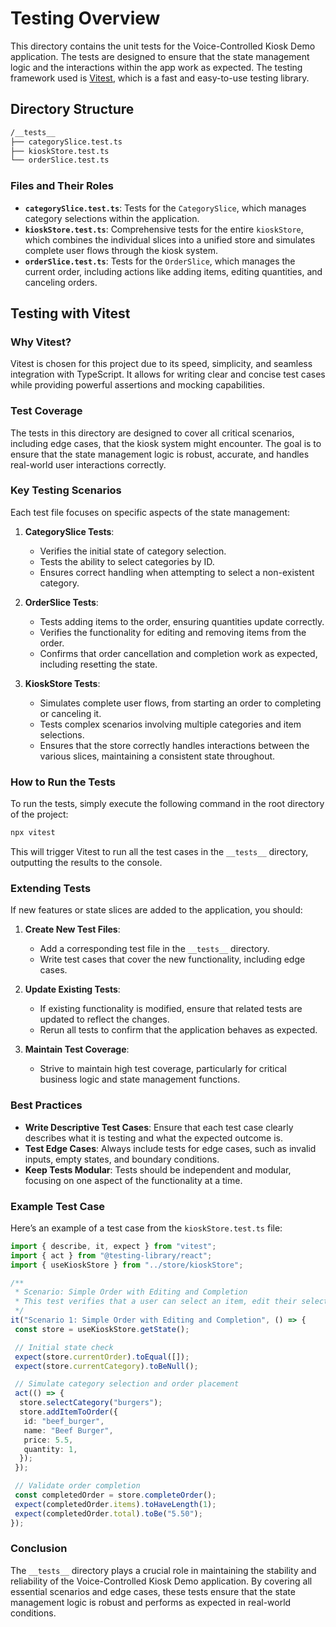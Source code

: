 # **Testing Overview**

This directory contains the unit tests for the Voice-Controlled Kiosk Demo application. The tests are designed to ensure that the state management logic and the interactions within the app work as expected. The testing framework used is [Vitest](https://vitest.dev/), which is a fast and easy-to-use testing library.

## **Directory Structure**

```bash
/__tests__
├── categorySlice.test.ts
├── kioskStore.test.ts
└── orderSlice.test.ts
```

### **Files and Their Roles**

- **`categorySlice.test.ts`**: Tests for the `CategorySlice`, which manages category selections within the application.
- **`kioskStore.test.ts`**: Comprehensive tests for the entire `kioskStore`, which combines the individual slices into a unified store and simulates complete user flows through the kiosk system.
- **`orderSlice.test.ts`**: Tests for the `OrderSlice`, which manages the current order, including actions like adding items, editing quantities, and canceling orders.

## **Testing with Vitest**

### **Why Vitest?**

Vitest is chosen for this project due to its speed, simplicity, and seamless integration with TypeScript. It allows for writing clear and concise test cases while providing powerful assertions and mocking capabilities.

### **Test Coverage**

The tests in this directory are designed to cover all critical scenarios, including edge cases, that the kiosk system might encounter. The goal is to ensure that the state management logic is robust, accurate, and handles real-world user interactions correctly.

### **Key Testing Scenarios**

Each test file focuses on specific aspects of the state management:

1. **CategorySlice Tests**:

    - Verifies the initial state of category selection.
    - Tests the ability to select categories by ID.
    - Ensures correct handling when attempting to select a non-existent category.

2. **OrderSlice Tests**:

    - Tests adding items to the order, ensuring quantities update correctly.
    - Verifies the functionality for editing and removing items from the order.
    - Confirms that order cancellation and completion work as expected, including resetting the state.

3. **KioskStore Tests**:
    - Simulates complete user flows, from starting an order to completing or canceling it.
    - Tests complex scenarios involving multiple categories and item selections.
    - Ensures that the store correctly handles interactions between the various slices, maintaining a consistent state throughout.

### **How to Run the Tests**

To run the tests, simply execute the following command in the root directory of the project:

```bash
npx vitest
```

This will trigger Vitest to run all the test cases in the `__tests__` directory, outputting the results to the console.

### **Extending Tests**

If new features or state slices are added to the application, you should:

1. **Create New Test Files**:

    - Add a corresponding test file in the `__tests__` directory.
    - Write test cases that cover the new functionality, including edge cases.

2. **Update Existing Tests**:

    - If existing functionality is modified, ensure that related tests are updated to reflect the changes.
    - Rerun all tests to confirm that the application behaves as expected.

3. **Maintain Test Coverage**:
    - Strive to maintain high test coverage, particularly for critical business logic and state management functions.

### **Best Practices**

- **Write Descriptive Test Cases**: Ensure that each test case clearly describes what it is testing and what the expected outcome is.
- **Test Edge Cases**: Always include tests for edge cases, such as invalid inputs, empty states, and boundary conditions.
- **Keep Tests Modular**: Tests should be independent and modular, focusing on one aspect of the functionality at a time.

### **Example Test Case**

Here’s an example of a test case from the `kioskStore.test.ts` file:

```typescript
import { describe, it, expect } from "vitest";
import { act } from "@testing-library/react";
import { useKioskStore } from "../store/kioskStore";

/**
 * Scenario: Simple Order with Editing and Completion
 * This test verifies that a user can select an item, edit their selection, and complete the order successfully.
 */
it("Scenario 1: Simple Order with Editing and Completion", () => {
 const store = useKioskStore.getState();

 // Initial state check
 expect(store.currentOrder).toEqual([]);
 expect(store.currentCategory).toBeNull();

 // Simulate category selection and order placement
 act(() => {
  store.selectCategory("burgers");
  store.addItemToOrder({
   id: "beef_burger",
   name: "Beef Burger",
   price: 5.5,
   quantity: 1,
  });
 });

 // Validate order completion
 const completedOrder = store.completeOrder();
 expect(completedOrder.items).toHaveLength(1);
 expect(completedOrder.total).toBe("5.50");
});
```

### **Conclusion**

The `__tests__` directory plays a crucial role in maintaining the stability and reliability of the Voice-Controlled Kiosk Demo application. By covering all essential scenarios and edge cases, these tests ensure that the state management logic is robust and performs as expected in real-world conditions.
